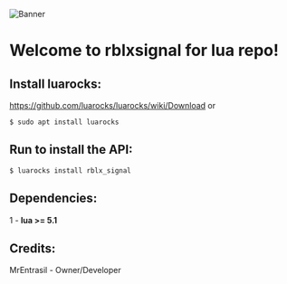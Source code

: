 ![Banner](https://github.com/MrEntrasil/rblxsignal-for-lua/images/banner.png)

# Welcome to rblxsignal for lua repo!

## Install luarocks:
https://github.com/luarocks/luarocks/wiki/Download or
```
$ sudo apt install luarocks
```

## Run to install the API:
```
$ luarocks install rblx_signal
```

## Dependencies:
1 - **lua >= 5.1**

## Credits:
MrEntrasil - Owner/Developer
